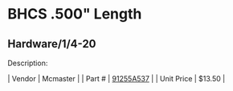 # BHCS .500" Length
## Hardware/1/4-20
Description: 	 

| Vendor | Mcmaster | 
| Part # | [91255A537](http://www.mcmaster.com/) | 
| Unit Price | $13.50 | 
